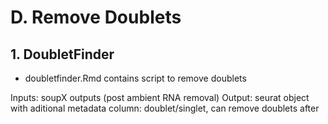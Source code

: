 # D. Remove Doublets 

## 1. DoubletFinder
- doubletfinder.Rmd contains script to remove doublets

Inputs: soupX outputs (post ambient RNA removal)
Output: seurat object with aditional metadata column: doublet/singlet, can remove doublets after

